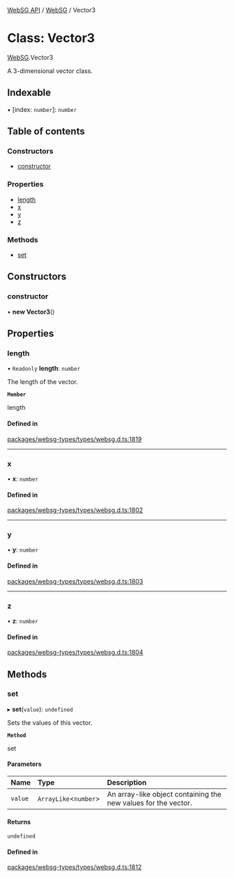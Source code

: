 [WebSG API](../README.md) / [WebSG](../modules/WebSG.md) / Vector3

# Class: Vector3

[WebSG](../modules/WebSG.md).Vector3

A 3-dimensional vector class.

## Indexable

▪ [index: `number`]: `number`

## Table of contents

### Constructors

- [constructor](WebSG.Vector3.md#constructor)

### Properties

- [length](WebSG.Vector3.md#length)
- [x](WebSG.Vector3.md#x)
- [y](WebSG.Vector3.md#y)
- [z](WebSG.Vector3.md#z)

### Methods

- [set](WebSG.Vector3.md#set)

## Constructors

### constructor

• **new Vector3**()

## Properties

### length

• `Readonly` **length**: `number`

The length of the vector.

**`Member`**

length

#### Defined in

[packages/websg-types/types/websg.d.ts:1819](https://github.com/thirdroom/thirdroom/blob/fe402010/packages/websg-types/types/websg.d.ts#L1819)

___

### x

• **x**: `number`

#### Defined in

[packages/websg-types/types/websg.d.ts:1802](https://github.com/thirdroom/thirdroom/blob/fe402010/packages/websg-types/types/websg.d.ts#L1802)

___

### y

• **y**: `number`

#### Defined in

[packages/websg-types/types/websg.d.ts:1803](https://github.com/thirdroom/thirdroom/blob/fe402010/packages/websg-types/types/websg.d.ts#L1803)

___

### z

• **z**: `number`

#### Defined in

[packages/websg-types/types/websg.d.ts:1804](https://github.com/thirdroom/thirdroom/blob/fe402010/packages/websg-types/types/websg.d.ts#L1804)

## Methods

### set

▸ **set**(`value`): `undefined`

Sets the values of this vector.

**`Method`**

set

#### Parameters

| Name | Type | Description |
| :------ | :------ | :------ |
| `value` | `ArrayLike`<`number`\> | An array-like object containing the new values for the vector. |

#### Returns

`undefined`

#### Defined in

[packages/websg-types/types/websg.d.ts:1812](https://github.com/thirdroom/thirdroom/blob/fe402010/packages/websg-types/types/websg.d.ts#L1812)
